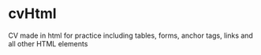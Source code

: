# cvHtml
CV made in html for practice including tables, forms, anchor tags, links and all other HTML elements
